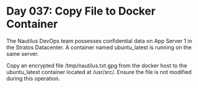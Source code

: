 # Day 037: Copy File to Docker Container
The Nautilus DevOps team possesses confidential data on App Server 1 in the Stratos Datacenter. A container named ubuntu_latest is running on the same server.



Copy an encrypted file /tmp/nautilus.txt.gpg from the docker host to the ubuntu_latest container located at /usr/src/. Ensure the file is not modified during this operation.